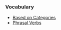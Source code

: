 

### Vocabulary

* [Based on Categories](./vocabulary/word_power_made_easy.md)
* [Phrasal Verbs](./phrasal_verbs/phrasal_verbs.md)